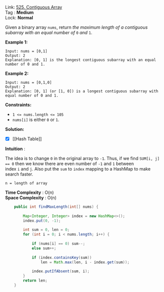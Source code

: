 Link: [525. Contiguous Array](https://leetcode.com/problems/contiguous-array/) <br>
Tag : **Medium**<br>
Lock: **Normal**

Given a binary array `nums`, return _the maximum length of a contiguous subarray with an equal number of_ `0` _and_ `1`.

**Example 1:**

```
Input: nums = [0,1]
Output: 2
Explanation: [0, 1] is the longest contiguous subarray with an equal number of 0 and 1.
```

**Example 2:**

```
Input: nums = [0,1,0]
Output: 2
Explanation: [0, 1] (or [1, 0]) is a longest contiguous subarray with equal number of 0 and 1.
```

**Constraints:**

- `1 <= nums.length <= 105`
- `nums[i]` is either `0` or `1`.

**Solution:**

- [x] [[Hash Table]]

**Intuition** :

The idea is to change `0` in the original array to `-1`. Thus, if we find `SUM[i, j] == 0` then we know there are even number of `-1` and `1` between index `i` and `j`. Also put the `sum` to `index` mapping to a HashMap to make search faster.

```
n = length of array
```
**Time Complexity** : O(n)<br>
**Space Complexity** : O(n)

```java
    public int findMaxLength(int[] nums) {
        
        Map<Integer, Integer> index = new HashMap<>();
        index.put(0, -1);
        
        int sum = 0, len = 0;
        for (int i = 0; i < nums.length; i++) {
            
            if (nums[i] == 0) sum--;
            else sum++;
            
            if (index.containsKey(sum))
                len = Math.max(len, i - index.get(sum));
            
            index.putIfAbsent(sum, i);
        }
        return len;
    }
```



